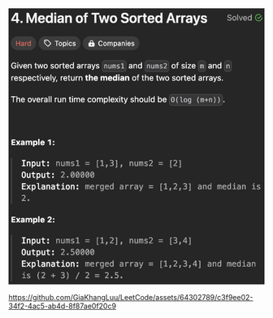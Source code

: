 <img width="565" alt="topic" src="./topic.png">

https://github.com/GiaKhangLuu/LeetCode/assets/64302789/c3f9ee02-34f2-4ac5-ab4d-8f87ae0f20c9

